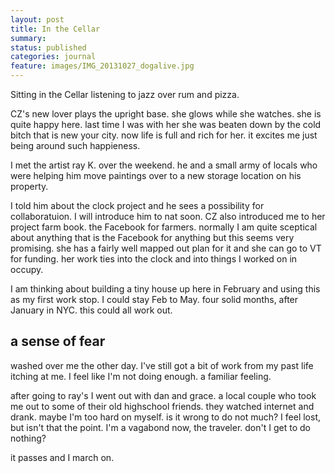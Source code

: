 ```yaml
---
layout: post
title: In the Cellar
summary:
status: published
categories: journal
feature: images/IMG_20131027_dogalive.jpg
---
```


Sitting in the Cellar listening to jazz over rum and pizza.

CZ's new lover plays the upright base. she glows while she watches. she is quite happy here. last time I was with her she was beaten down by the cold bitch that is new your city. now life is full and rich for her. it excites me just being around such happieness.

I met the artist ray K. over the weekend. he and a small army of locals who were helping him move paintings over to a new storage location on his property.

I told him about the clock project and he sees a possibility for collaboratuion. I will introduce him to nat soon. CZ also introduced me to her project farm book. the Facebook for farmers. normally I am quite sceptical about anything that is the Facebook for anything but this seems very promising. she has a fairly well mapped out plan for it and she can go to VT for funding. her work ties into the clock and into things I worked on in occupy.

I am thinking about building a tiny house up here in February and using this as my first work stop. I could stay Feb to May. four solid months, after January in NYC. this could all work out.

## a sense of fear

washed over me the other day. I've still got a bit of work from my past life itching at me. I feel like I'm not doing enough. a familiar feeling.

after going to ray's I went out with dan and grace. a local couple who took me out to some of their old highschool friends. they watched internet and drank. maybe I'm too hard on myself. is it wrong to do not much? I feel lost, but isn't that the point. I'm a vagabond now, the traveler. don't I get to  do nothing?

it passes and I march on.
